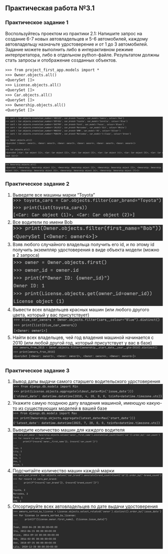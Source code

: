 ## Практическая работа №3.1
### Практическое задание 1  
Воспользуйтесь проектом из практики 2.1:
Напишите запрос на создание 6-7 новых автовладельцев и 5-6 автомобилей, 
каждому автовладельцу назначьте удостоверение и от 1 до 3 автомобилей. 
Задание можете выполнить либо в интерактивном режиме интерпретатора, 
либо в отдельном python-файле. Результатом должны стать запросы и отображение 
созданных объектов. 

```
>>> from project_first_app.models import *
>>> Owner.objects.all()
<QuerySet []>
>>> License.objects.all()
<QuerySet []>
>>> Car.objects.all()
<QuerySet []>
>>> Ownership.objects.all()
<QuerySet []>
```

![img.png](img.png)

![img_1.png](img_1.png)

### Практическое задание 2
1) Выведете все машины марки “Toyota”  
![img_2.png](img_2.png)  
2) Все водители по имени Bob  
![img_3.png](img_3.png)  
3) Взяв любого случайного владельца получить его id, 
и по этому id получить экземпляр удостоверения
в виде объекта модели (можно в 2 запроса)  
![img_4.png](img_4.png)  
4) Вывести всех владельцев красных машин 
(или любого другого цвета, который у вас присутствует)  
![img_5.png](img_5.png)  
5) Найти всех владельцев, чей год владения машиной 
начинается с 2010 (или любой другой год, который присутствует у вас в базе)  
![img_20.png](img_20.png)

### Практическое задание 3
1) Вывод даты выдачи самого старшего водительского удостоверения 
![img_15.png](img_15.png)
2) Укажите самую позднюю дату владения машиной, имеющую какую-то из существующих моделей в вашей базе  
![img_16.png](img_16.png)
3) Выведите количество машин для каждого водителя  
![img_17.png](img_17.png)
4) Подсчитайте количество машин каждой марки  
![img_18.png](img_18.png)
5) Отсортируйте всех автовладельцев по дате выдачи удостоверения  
![img_19.png](img_19.png)

